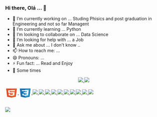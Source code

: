 ### Hi there, Olá ... 👋

- 🔭 I’m currently working on ... Studing Phisics and post graduation in Engineering and not so far Managent 
- 🌱 I’m currently learning ... Python
- 👯 I’m looking to collaborate on ... Data Science
- 🤔 I’m looking for help with ... a Job
- 💬 Ask me about ... I don't know .. 
- 📫 How to reach me: ...
- 😄 Pronouns: ...
- ⚡ Fun fact: ... Read and Enjoy 
- 🍺 Some times 

<div align="center">
  <a href="https://github.com/joaoflorentino">
  <img height="180em" src="https://github-readme-stats.vercel.app/api?username=joaoflorentino&show_icons=true&theme=aura&include_all_commits=true&count_private=true"/>
  <img height="180em" src="https://github-readme-stats.vercel.app/api/top-langs/?username=joaoflorentino&layout=compact&langs_count=7&theme=blue-green"/>
</div>
</div>
<div style="display: inline_block"><br>
  <img align="center" alt="Rafa-HTML" height="30" width="40" src="https://raw.githubusercontent.com/devicons/devicon/master/icons/html5/html5-original.svg">
  <img align="center" alt="Rafa-CSS" height="30" width="40" src="https://raw.githubusercontent.com/devicons/devicon/master/icons/css3/css3-original.svg">
  <img alingn="center" height="45" widht="55" src="https://cdn.jsdelivr.net/gh/devicons/devicon/icons/python/python-original-wordmark.svg" />
  <img alingn="center" height="50" widht="60" src="https://cdn.jsdelivr.net/gh/devicons/devicon/icons/java/java-original-wordmark.svg" />
  <img alingn="center" height="30" widht="40" src="https://cdn.jsdelivr.net/gh/devicons/devicon/icons/javascript/javascript-original.svg" />
  <img alingn="center" height="40" widht="50" src="https://cdn.jsdelivr.net/gh/devicons/devicon/icons/git/git-original-wordmark.svg" />
  <img alingn="center" height="30" widht="40" src="https://cdn.jsdelivr.net/gh/devicons/devicon/icons/markdown/markdown-original.svg" />
  <img alingn="center" height="30" widht="40" src="https://cdn.jsdelivr.net/gh/devicons/devicon/icons/spring/spring-plain.svg" />
  <img alingn="center" height="30" widht="40" src="https://cdn.jsdelivr.net/gh/devicons/devicon/icons/anaconda/anaconda-original.svg" />
 
  <img alingn="center" height="70" widht="80" src="https://cdn.jsdelivr.net/gh/devicons/devicon/icons/visualstudio/visualstudio-plain-wordmark.svg" />
  <img alingn="center" height="40" widht="50" src="https://cdn.jsdelivr.net/gh/devicons/devicon/icons/latex/latex-original.svg" />
  <img alingn="center" height="30" widht="40" src="https://cdn.jsdelivr.net/gh/devicons/devicon/icons/linux/linux-original.svg" />
          
                                                         
          
          
</div>

##
<div>
<a href="https://www.linkedin.com/in/jo%C3%A3o-luis-calmon-florentino-0a4a8b49/" target="_blank"><img src="https://img.shields.io/badge/LinkedIn-0077B5?style=for-the-badge&logo=linkedin&logoColor=white" target="_blank"></a> 
</div>
